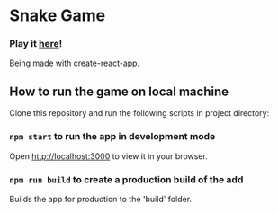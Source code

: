 # Snake Game

### Play it [here](https://iamvr-snake.netlify.app/)!
Being made with create-react-app.

## How to run the game on local machine

Clone this repository and run the following scripts in project directory:

### `npm start` to run the app in development mode

Open [http://localhost:3000](http://localhost:3000) to view it in your browser.

### `npm run build` to create a production build of the add

Builds the app for production to the 'build' folder.
